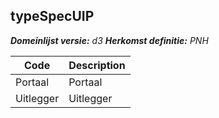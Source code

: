## typeSpecUIP

*__Domeinlijst versie:__ d3*
*__Herkomst definitie:__ PNH*

|__Code__ |__Description__	|
|	---	|	---	|
| Portaal | Portaal |
| Uitlegger | Uitlegger |
